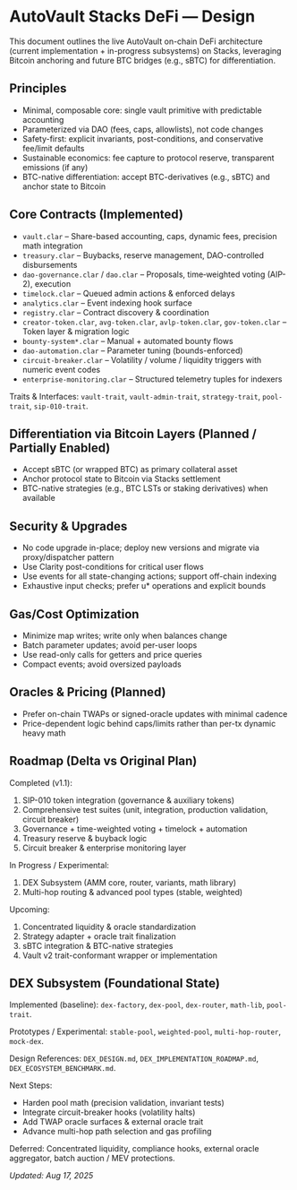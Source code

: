 # AutoVault Stacks DeFi — Design

This document outlines the live AutoVault on-chain DeFi architecture (current implementation + in-progress subsystems) on Stacks, leveraging Bitcoin anchoring and future BTC bridges (e.g., sBTC) for differentiation.

## Principles

- Minimal, composable core: single vault primitive with predictable accounting
- Parameterized via DAO (fees, caps, allowlists), not code changes
- Safety-first: explicit invariants, post-conditions, and conservative fee/limit defaults
- Sustainable economics: fee capture to protocol reserve, transparent emissions (if any)
- BTC-native differentiation: accept BTC-derivatives (e.g., sBTC) and anchor state to Bitcoin

## Core Contracts (Implemented)

- `vault.clar` – Share-based accounting, caps, dynamic fees, precision math integration
- `treasury.clar` – Buybacks, reserve management, DAO-controlled disbursements
- `dao-governance.clar` / `dao.clar` – Proposals, time‑weighted voting (AIP-2), execution
- `timelock.clar` – Queued admin actions & enforced delays
- `analytics.clar` – Event indexing hook surface
- `registry.clar` – Contract discovery & coordination
- `creator-token.clar`, `avg-token.clar`, `avlp-token.clar`, `gov-token.clar` – Token layer & migration logic
- `bounty-system*.clar` – Manual + automated bounty flows
- `dao-automation.clar` – Parameter tuning (bounds-enforced)
- `circuit-breaker.clar` – Volatility / volume / liquidity triggers with numeric event codes
- `enterprise-monitoring.clar` – Structured telemetry tuples for indexers
  
Traits & Interfaces: `vault-trait`, `vault-admin-trait`, `strategy-trait`, `pool-trait`, `sip-010-trait`.

## Differentiation via Bitcoin Layers (Planned / Partially Enabled)

- Accept sBTC (or wrapped BTC) as primary collateral asset
- Anchor protocol state to Bitcoin via Stacks settlement
- BTC-native strategies (e.g., BTC LSTs or staking derivatives) when available

## Security & Upgrades

- No code upgrade in-place; deploy new versions and migrate via proxy/dispatcher pattern
- Use Clarity post-conditions for critical user flows
- Use events for all state-changing actions; support off-chain indexing
- Exhaustive input checks; prefer u* operations and explicit bounds

## Gas/Cost Optimization

- Minimize map writes; write only when balances change
- Batch parameter updates; avoid per-user loops
- Use read-only calls for getters and price queries
- Compact events; avoid oversized payloads

## Oracles & Pricing (Planned)

- Prefer on-chain TWAPs or signed-oracle updates with minimal cadence
- Price-dependent logic behind caps/limits rather than per-tx dynamic heavy math

## Roadmap (Delta vs Original Plan)

Completed (v1.1):
1. SIP-010 token integration (governance & auxiliary tokens)
2. Comprehensive test suites (unit, integration, production validation, circuit breaker)
3. Governance + time-weighted voting + timelock + automation
4. Treasury reserve & buyback logic
5. Circuit breaker & enterprise monitoring layer

In Progress / Experimental:
1. DEX Subsystem (AMM core, router, variants, math library)
2. Multi-hop routing & advanced pool types (stable, weighted)

Upcoming:
1. Concentrated liquidity & oracle standardization
2. Strategy adapter + oracle trait finalization
3. sBTC integration & BTC-native strategies
4. Vault v2 trait-conformant wrapper or implementation

## DEX Subsystem (Foundational State)

Implemented (baseline): `dex-factory`, `dex-pool`, `dex-router`, `math-lib`, `pool-trait`.

Prototypes / Experimental: `stable-pool`, `weighted-pool`, `multi-hop-router`, `mock-dex`.

Design References: `DEX_DESIGN.md`, `DEX_IMPLEMENTATION_ROADMAP.md`, `DEX_ECOSYSTEM_BENCHMARK.md`.

Next Steps:
- Harden pool math (precision validation, invariant tests)
- Integrate circuit-breaker hooks (volatility halts)
- Add TWAP oracle surfaces & external oracle trait
- Advance multi-hop path selection and gas profiling

Deferred: Concentrated liquidity, compliance hooks, external oracle aggregator, batch auction / MEV protections.

*Updated: Aug 17, 2025*
